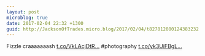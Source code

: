 ```yaml
---
layout: post
microblog: true
date: 2017-02-04 22:32 +1300
guid: http://JacksonOfTrades.micro.blog/2017/02/04/t827812080124383232.html
---
```

Fizzle craaaaaaash [t.co/VkLAcjDtR...](https://t.co/VkLAcjDtRM) #photography [t.co/yk3UiFBgL...](https://t.co/yk3UiFBgLK)
